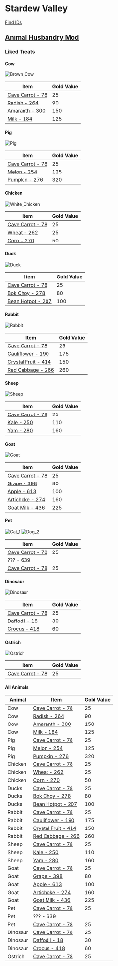 # Stardew Valley

[Find IDs](https://stardewlist.com/)

## [Animal Husbandry Mod](https://www.nexusmods.com/stardewvalley/mods/1538)

### Liked Treats
#### Cow
![Brown_Cow](https://github.com/NathanaelMangold/stardew/assets/41338825/4c9c09bb-258d-441f-a97b-ddeb3f6ae324)

| Item | Gold Value |
|------|------------|
| [Cave Carrot - 78 ](https://stardewvalleywiki.com/Cave_Carrot)    |  25        |
| [Radish - 264 ](https://stardewvalleywiki.com/Radish)             |  90        |
| [Amaranth - 300 ](https://stardewvalleywiki.com/Amaranth)         |  150       |
| [Milk - 184 ](https://stardewvalleywiki.com/Milk)                 |  125       |

#### Pig
![Pig](https://github.com/NathanaelMangold/stardew/assets/41338825/e9cba478-284f-4529-800e-c9b1d0f1b0da)

| Item | Gold Value |
|------|------------|
| [Cave Carrot - 78 ](https://stardewvalleywiki.com/Cave_Carrot)    |  25        |
| [Melon - 254 ](https://stardewvalleywiki.com/Melon)               |  125       |
| [Pumpkin - 276 ](https://stardewvalleywiki.com/Pumpkin)           |  320       |

#### Chicken
![White_Chicken](https://github.com/NathanaelMangold/stardew/assets/41338825/bb22bc61-35b4-4786-aac3-3110442c4db0)

| Item | Gold Value |
|------|------------|
| [Cave Carrot - 78 ](https://stardewvalleywiki.com/Cave_Carrot)    |  25        |
| [Wheat - 262 ](https://stardewvalleywiki.com/Wheat)               |  25        |
| [Corn - 270 ](https://stardewvalleywiki.com/Corn)                 |  50        |

#### Duck
![Duck](https://github.com/NathanaelMangold/stardew/assets/41338825/9f5b3ea1-d092-4eb7-925d-77e48d262294)

| Item | Gold Value |
|------|------------|
| [Cave Carrot - 78 ](https://stardewvalleywiki.com/Cave_Carrot)    |  25        |
| [Bok Choy - 278 ](https://stardewvalleywiki.com/Bok_Choy)         |  80        |
| [Bean Hotpot - 207 ](https://stardewvalleywiki.com/Bean_Hotpot)   |  100       |

#### Rabbit
![Rabbit](https://github.com/NathanaelMangold/stardew/assets/41338825/8fbd81b2-b37a-4e73-9157-935be50147c0)

| Item | Gold Value |
|------|------------|
| [Cave Carrot - 78 ](https://stardewvalleywiki.com/Cave_Carrot)    |  25        |
| [Cauliflower - 190](https://stardewvalleywiki.com/Cauliflower)    |  175       |
| [Crystal Fruit - 414](https://stardewvalleywiki.com/Crystal_Fruit)|  150       |
| [Red Cabbage - 266](https://stardewvalleywiki.com/Red_Cabbage)    |  260       |

#### Sheep
![Sheep](https://github.com/NathanaelMangold/stardew/assets/41338825/ebdec044-de15-439f-bb60-677e8e11e3ad)

| Item | Gold Value |
|------|------------|
| [Cave Carrot - 78 ](https://stardewvalleywiki.com/Cave_Carrot)    |  25         |
| [Kale - 250 ](https://stardewvalleywiki.com/Kale)                 |  110        |
| [Yam - 280 ](https://stardewvalleywiki.com/Yam)                   |  160        |

#### Goat
![Goat](https://github.com/NathanaelMangold/stardew/assets/41338825/a47d2780-3378-4103-beb6-ee43b62f7d63)

| Item | Gold Value |
|------|------------|
| [Cave Carrot - 78 ](https://stardewvalleywiki.com/Cave_Carrot)    |  25         |
| [Grape - 398 ](https://stardewvalleywiki.com/Grape)               |  80         |
| [Apple - 613 ](https://stardewvalleywiki.com/Apple)               |  100        |
| [Artichoke - 274](https://stardewvalleywiki.com/Artichoke)        |  160        |
| [Goat Milk - 436](https://stardewvalleywiki.com/Goat_Milk)        |  225        |

#### Pet
![Cat_1](https://github.com/NathanaelMangold/stardew/assets/41338825/53e4aff3-b462-4f52-a3c9-a8d528f8efc3)
![Dog_2](https://github.com/NathanaelMangold/stardew/assets/41338825/bb23d0b7-8997-4e44-bc8d-59cd7c89a5fc)


| Item | Gold Value |
|------|------------|
| [Cave Carrot - 78 ](https://stardewvalleywiki.com/Cave_Carrot)    |  25         |
| ??? - 639     |           |
| [Cave Carrot - 78 ](https://stardewvalleywiki.com/Cave_Carrot)    |  25         |

#### Dinosaur
![Dinosaur](https://github.com/NathanaelMangold/stardew/assets/41338825/0c8f6239-d1a9-4396-b50d-6d545292e6fe)

| Item | Gold Value |
|------|------------|
| [Cave Carrot - 78 ](https://stardewvalleywiki.com/Cave_Carrot)    |  25         |
| [Daffodil - 18 ](https://stardewvalleywiki.com/Daffodil)        |  30        |
| [Crocus - 418 ](https://stardewvalleywiki.com/Crocus)    |  60         |

#### Ostrich
![Ostrich](https://github.com/NathanaelMangold/stardew/assets/41338825/1f5e6851-eb27-4515-adc7-031583bb9246)

| Item | Gold Value |
|------|------------|
| [Cave Carrot - 78 ](https://stardewvalleywiki.com/Cave_Carrot)    |  25         |


#### All Animals
| Animal | Item | Gold Value |
|--------|------|------------|
|   Cow     | [Cave Carrot - 78 ](https://stardewvalleywiki.com/Cave_Carrot)    |  25        |
|   Cow     | [Radish - 264 ](https://stardewvalleywiki.com/Radish)             |  90        |
|   Cow     | [Amaranth - 300 ](https://stardewvalleywiki.com/Amaranth)         |  150       |
|   Cow     | [Milk - 184 ](https://stardewvalleywiki.com/Milk)                 |  125       |
|   Pig     | [Cave Carrot - 78 ](https://stardewvalleywiki.com/Cave_Carrot)    |  25        |
|   Pig     | [Melon - 254 ](https://stardewvalleywiki.com/Melon)               |  125       |
|   Pig     | [Pumpkin - 276 ](https://stardewvalleywiki.com/Pumpkin)           |  320       |
|   Chicken | [Cave Carrot - 78 ](https://stardewvalleywiki.com/Cave_Carrot)    |  25        |
|   Chicken | [Wheat - 262 ](https://stardewvalleywiki.com/Wheat)               |  25        |
|   Chicken | [Corn - 270 ](https://stardewvalleywiki.com/Corn)                 |  50        |
|   Ducks   | [Cave Carrot - 78 ](https://stardewvalleywiki.com/Cave_Carrot)    |  25        |
|   Ducks   | [Bok Choy - 278 ](https://stardewvalleywiki.com/Bok_Choy)         |  80        |
|   Ducks   | [Bean Hotpot - 207 ](https://stardewvalleywiki.com/Bean_Hotpot)   |  100       |
|   Rabbit   | [Cave Carrot - 78 ](https://stardewvalleywiki.com/Cave_Carrot)    |  25        |
|   Rabbit   | [Cauliflower - 190](https://stardewvalleywiki.com/Cauliflower)    |  175       |
|   Rabbit   | [Crystal Fruit - 414](https://stardewvalleywiki.com/Crystal_Fruit)|  150       |
|   Rabbit   | [Red Cabbage - 266](https://stardewvalleywiki.com/Red_Cabbage)    |  260       |
|   Sheep   | [Cave Carrot - 78 ](https://stardewvalleywiki.com/Cave_Carrot)    |  25         |
|   Sheep   | [Kale - 250 ](https://stardewvalleywiki.com/Kale)                 |  110        |
|   Sheep   | [Yam - 280 ](https://stardewvalleywiki.com/Yam)                   |  160        |
|   Goat    | [Cave Carrot - 78 ](https://stardewvalleywiki.com/Cave_Carrot)    |  25         |
|   Goat    | [Grape - 398 ](https://stardewvalleywiki.com/Grape)               |  80         |
|   Goat    | [Apple - 613 ](https://stardewvalleywiki.com/Apple)               |  100        |
|   Goat    | [Artichoke - 274](https://stardewvalleywiki.com/Artichoke)        |  160        |
|   Goat    | [Goat Milk - 436](https://stardewvalleywiki.com/Goat_Milk)        |  225        |
|   Pet    | [Cave Carrot - 78 ](https://stardewvalleywiki.com/Cave_Carrot)    |  25         |
|   Pet    | ??? - 639     |           |
|   Pet    | [Cave Carrot - 78 ](https://stardewvalleywiki.com/Cave_Carrot)    |  25         |
|   Dinosaur | [Cave Carrot - 78 ](https://stardewvalleywiki.com/Cave_Carrot)    |  25         |
|   Dinosaur | [Daffodil - 18 ](https://stardewvalleywiki.com/Daffodil)        |  30        |
|   Dinosaur | [Crocus - 418 ](https://stardewvalleywiki.com/Crocus)    |  60         |
|   Ostrich | [Cave Carrot - 78 ](https://stardewvalleywiki.com/Cave_Carrot)    |  25         |

